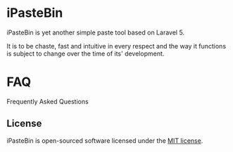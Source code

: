 # iPasteBin

iPasteBin is yet another simple paste tool based on Laravel 5.

It is to be chaste, fast and intuitive in every respect and the way it functions is subject to change over the time of its' development.

# FAQ
Frequently Asked Questions

## License

iPasteBin is open-sourced software licensed under the [MIT license](http://opensource.org/licenses/MIT).
